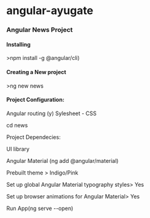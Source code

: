 # angular-ayugate

<h3>Angular News Project </h3>

   <h4>Installing<br></h4>
   >npm install -g @angular/cli)
   
   <h4>Creating a New project</h4>
   >ng new news
   
   <h4>Project Configuration:</h4>

   Angular routing (y)
   Sylesheet - CSS

   cd news

   Project Dependecies: 
   
   UI library 
   
   Angular Material (ng add @angular/material)

   Prebuilt theme > Indigo/Pink
   
   Set up global Angular Material typography styles> Yes
   
   Set up browser animations for Angular Material> Yes

   Run App(ng serve --open)
